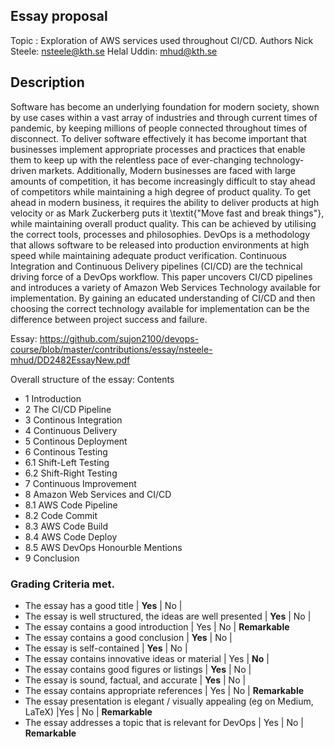 ## Essay proposal
Topic : Exploration of AWS services used throughout CI/CD.
Authors
Nick Steele: nsteele@kth.se
Helal Uddin: mhud@kth.se

## Description
Software has become an underlying foundation for modern society, shown by use cases within a vast array of industries and through current times of pandemic, by keeping millions of people connected throughout times of disconnect. To deliver software effectively it has become important that businesses implement appropriate processes and practices that enable them to keep up with the relentless pace of ever-changing technology-driven markets. Additionally, Modern businesses are faced with large amounts of competition, it has become increasingly difficult to stay ahead of competitors while maintaining a high degree of product quality. To get ahead in modern business, it requires the ability to deliver products at high velocity or as Mark Zuckerberg puts it \textit{"Move fast and break things"}, while maintaining overall product quality. This can be achieved by utilising the correct tools, processes and philosophies. DevOps is a methodology that allows software to be released into production environments at high speed while maintaining adequate product verification. Continuous Integration and Continuous Delivery pipelines (CI/CD) are the technical driving force of a DevOps workflow. This paper uncovers CI/CD pipelines and introduces a variety of Amazon Web Services Technology available for implementation. By gaining an educated understanding of CI/CD and then choosing the correct technology available for implementation can be the difference between project success and failure.

Essay: https://github.com/sujon2100/devops-course/blob/master/contributions/essay/nsteele-mhud/DD2482EssayNew.pdf

Overall structure of the essay:
Contents
* 1 Introduction 
* 2 The CI/CD Pipeline
* 3 Continous Integration
* 4 Continuous Delivery
* 5 Continous Deployment
* 6 Continous Testing
* 6.1 Shift-Left Testing
* 6.2 Shift-Right Testing
* 7 Continuous Improvement
* 8 Amazon Web Services and CI/CD
* 8.1 AWS Code Pipeline
* 8.2 Code Commit
* 8.3 AWS Code Build
* 8.4 AWS Code Deploy
* 8.5 AWS DevOps Honourble Mentions
* 9 Conclusion 

### Grading Criteria met.

* The essay has a good title	| **Yes** |	No |
* The essay is well structured, the ideas are well presented	| **Yes** |	No |
* The essay contains a good introduction	| Yes |	No	| **Remarkable**
* The essay contains a good conclusion	| **Yes** |	No |
* The essay is self-contained |	**Yes** |	No	| 
* The essay contains innovative ideas or material	| Yes |	**No** |	
* The essay contains good figures or listings | **Yes**	| No |
* The essay is sound, factual, and accurate |	**Yes** |	No |
* The essay contains appropriate references	| Yes |	No	| **Remarkable**
* The essay presentation is elegant / visually appealing (eg on Medium, LaTeX)	|Yes |	No	| **Remarkable**
* The essay addresses a topic that is relevant for DevOps	| Yes	| No	| **Remarkable**


